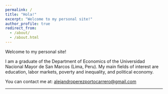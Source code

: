 ```yaml
---
permalink: /
title: "Hola!"
excerpt: "Welcome to my personal site!"
author_profile: true
redirect_from: 
  - /about/
  - /about.html
---
```


Welcome to my personal site!

I am a graduate of the Department of Economics of the Universidad Nacional Mayor de San Marcos (Lima, Peru). My main fields of interest are education, labor markets, poverty and inequality, and political economy.

You can contact me at: <alejandroperezportocarrero@gmail.com>

---
